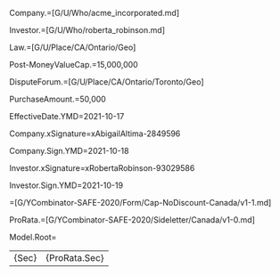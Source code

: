 Company.=[G/U/Who/acme_incorporated.md]

Investor.=[G/U/Who/roberta_robinson.md]

Law.=[G/U/Place/CA/Ontario/Geo]

Post-MoneyValueCap.$=$15,000,000

DisputeForum.=[G/U/Place/CA/Ontario/Toronto/Geo]

PurchaseAmount.$=$50,000

EffectiveDate.YMD=2021-10-17

Company.xSignature=xAbigailAltima-2849596

Company.Sign.YMD=2021-10-18

Investor.xSignature=xRobertaRobinson-93029586

Investor.Sign.YMD=2021-10-19

=[G/YCombinator-SAFE-2020/Form/Cap-NoDiscount-Canada/v1-1.md]

ProRata.=[G/YCombinator-SAFE-2020/Sideletter/Canada/v1-0.md]

Model.Root=<table><tr><td valign="top">{Sec}</td><td valign="top">{ProRata.Sec}</td></tr></table>
